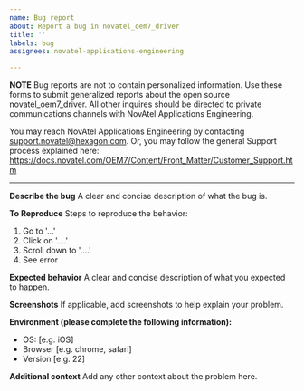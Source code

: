 ```yaml
---
name: Bug report
about: Report a bug in novatel_oem7_driver
title: ''
labels: bug
assignees: novatel-applications-engineering

---
```


**NOTE** 
Bug reports are not to contain personalized information. Use these forms to submit generalized reports about the open source novatel_oem7_driver. All other inquires should be directed to private communications channels with NovAtel Applications Engineering.

You may reach NovAtel Applications Engineering by contacting support.novatel@hexagon.com. Or, you may follow the general Support process explained here: https://docs.novatel.com/OEM7/Content/Front_Matter/Customer_Support.htm

--------------

**Describe the bug**
A clear and concise description of what the bug is.

**To Reproduce**
Steps to reproduce the behavior:
1. Go to '...'
2. Click on '....'
3. Scroll down to '....'
4. See error

**Expected behavior**
A clear and concise description of what you expected to happen.

**Screenshots**
If applicable, add screenshots to help explain your problem.

**Environment (please complete the following information):**
 - OS: [e.g. iOS]
 - Browser [e.g. chrome, safari]
 - Version [e.g. 22]

**Additional context**
Add any other context about the problem here.
